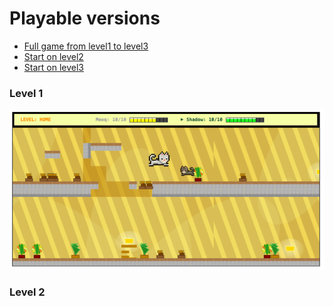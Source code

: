 # Playable versions

- [Full game from level1 to level3](./full.index.html)
- [Start on level2](./level2.index.html)
- [Start on level3](./level3.index.html)

### Level 1
![img.png](img.png)

### Level 2